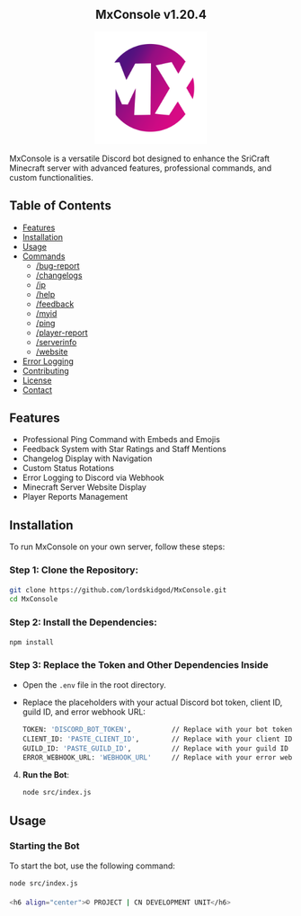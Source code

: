 <h2 align="center">
    MxConsole v1.20.4
</h2>

<p align="center">
    <img src="MxConsole2.png" alt="MxConsole Logo" width="200"/>
</p>

MxConsole is a versatile Discord bot designed to enhance the SriCraft Minecraft server with advanced features, professional commands, and custom functionalities.

## Table of Contents

- [Features](#features)
- [Installation](#installation)
- [Usage](#usage)
- [Commands](#commands)
  - [/bug-report](#bug-report)
  - [/changelogs](#changelogs)
  - [/ip](#ip)
  - [/help](#help)
  - [/feedback](#feedback)
  - [/myid](#myid)
  - [/ping](#ping)
  - [/player-report](#player-report)
  - [/serverinfo](#serverinfo)
  - [/website](#website)
- [Error Logging](#error-logging)
- [Contributing](#contributing)
- [License](#license)
- [Contact](#contact)

## Features

- Professional Ping Command with Embeds and Emojis
- Feedback System with Star Ratings and Staff Mentions
- Changelog Display with Navigation
- Custom Status Rotations
- Error Logging to Discord via Webhook
- Minecraft Server Website Display
- Player Reports Management

## Installation

To run MxConsole on your own server, follow these steps:

### Step 1: Clone the Repository:

```sh
git clone https://github.com/lordskidgod/MxConsole.git
cd MxConsole
```

### Step 2: Install the Dependencies:
```sh
npm install
```

### Step 3: Replace the Token and Other Dependencies Inside
- Open the `.env` file in the root directory.
- Replace the placeholders with your actual Discord bot token, client ID, guild ID, and error webhook URL:
  
    ```sh
  TOKEN: 'DISCORD_BOT_TOKEN',          // Replace with your bot token
  CLIENT_ID: 'PASTE_CLIENT_ID',        // Replace with your client ID
  GUILD_ID: 'PASTE_GUILD_ID',          // Replace with your guild ID
  ERROR_WEBHOOK_URL: 'WEBHOOK_URL'     // Replace with your error webhook URL
    ```

4. **Run the Bot**:
    ```sh
    node src/index.js
    ```

## Usage

### Starting the Bot

To start the bot, use the following command:

```sh
node src/index.js

<h6 align="center">©️ PROJECT | CN DEVELOPMENT UNIT</h6>

